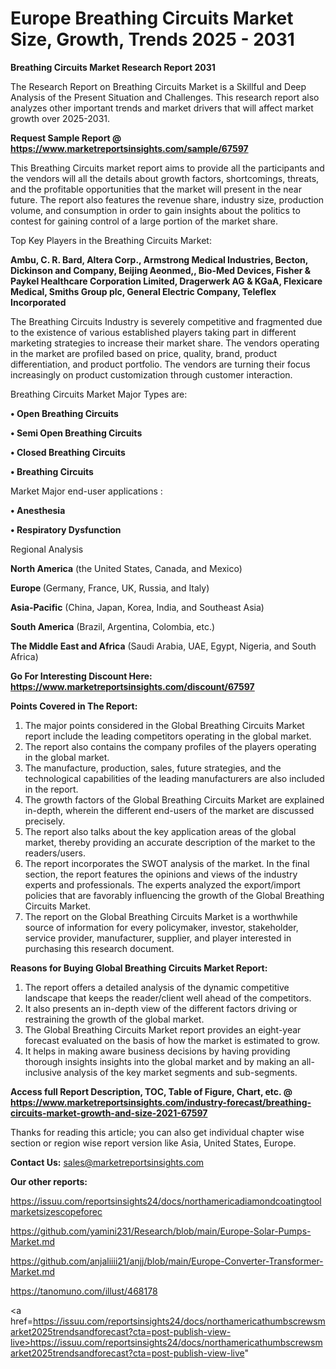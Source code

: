 # Europe Breathing Circuits Market Size, Growth, Trends 2025 - 2031

<strong>Breathing Circuits Market Research Report 2031</strong>

The Research Report on Breathing Circuits Market is a Skillful and Deep Analysis of the Present Situation and Challenges. This research report also analyzes other important trends and market drivers that will affect market growth over 2025-2031.

<strong>Request Sample Report @ <a href=https://www.marketreportsinsights.com/sample/67597>https://www.marketreportsinsights.com/sample/67597</a></strong>

This Breathing Circuits market report aims to provide all the participants and the vendors will all the details about growth factors, shortcomings, threats, and the profitable opportunities that the market will present in the near future. The report also features the revenue share, industry size, production volume, and consumption in order to gain insights about the politics to contest for gaining control of a large portion of the market share.

Top Key Players in the Breathing Circuits Market:

<strong>Ambu, C. R. Bard, Altera Corp., Armstrong Medical Industries, Becton, Dickinson and Company, Beijing Aeonmed,, Bio-Med Devices, Fisher & Paykel Healthcare Corporation Limited, Dragerwerk AG & KGaA, Flexicare Medical, Smiths Group plc, General Electric Company, Teleflex Incorporated</strong>

The Breathing Circuits Industry is severely competitive and fragmented due to the existence of various established players taking part in different marketing strategies to increase their market share. The vendors operating in the market are profiled based on price, quality, brand, product differentiation, and product portfolio. The vendors are turning their focus increasingly on product customization through customer interaction.

Breathing Circuits Market Major Types are:

<strong>• Open Breathing Circuits

• Semi Open Breathing Circuits

• Closed Breathing Circuits

• Breathing Circuits</strong>

Market Major end-user applications :

<strong>• Anesthesia

• Respiratory Dysfunction</strong>

Regional Analysis

</u><strong><b>North America</b></strong> (the United States, Canada, and Mexico)

<strong><b>Europe </b></strong>(Germany, France, UK, Russia, and Italy)

<strong><b>Asia-Pacific</b></strong> (China, Japan, Korea, India, and Southeast Asia)

<strong><b>South America</b></strong> (Brazil, Argentina, Colombia, etc.)

<strong><b>The Middle East and Africa</b></strong> (Saudi Arabia, UAE, Egypt, Nigeria, and South Africa)

<strong>Go For Interesting Discount Here: <a href=https://www.marketreportsinsights.com/discount/67597>https://www.marketreportsinsights.com/discount/67597</a></strong>

<strong>Points Covered in The Report:</strong>
<ol>
  <li>The major points considered in the Global Breathing Circuits Market report include the leading competitors operating in the global market.</li>
  <li>The report also contains the company profiles of the players operating in the global market.</li>
  <li>The manufacture, production, sales, future strategies, and the technological capabilities of the leading manufacturers are also included in the report.</li>
  <li>The growth factors of the Global Breathing Circuits Market are explained in-depth, wherein the different end-users of the market are discussed precisely.</li>
  <li>The report also talks about the key application areas of the global market, thereby providing an accurate description of the market to the readers/users.</li>
  <li>The report incorporates the SWOT analysis of the market. In the final section, the report features the opinions and views of the industry experts and professionals. The experts analyzed the export/import policies that are favorably influencing the growth of the Global Breathing Circuits Market.</li>
  <li>The report on the Global Breathing Circuits Market is a worthwhile source of information for every policymaker, investor, stakeholder, service provider, manufacturer, supplier, and player interested in purchasing this research document.</li>
</ol>
<strong>Reasons for Buying Global Breathing Circuits Market Report:</strong>

<ol>
  <li>The report offers a detailed analysis of the dynamic competitive landscape that keeps the reader/client well ahead of the competitors.</li>
  <li>It also presents an in-depth view of the different factors driving or restraining the growth of the global market.</li>
  <li>The Global Breathing Circuits Market report provides an eight-year forecast evaluated on the basis of how the market is estimated to grow.</li>
  <li>It helps in making aware business decisions by having providing thorough insights insights into the global market and by making an all-inclusive analysis of the key market segments and sub-segments.</li>
</ol>
<strong>Access full Report Description, TOC, Table of Figure, Chart, etc. @ <a href=https://www.marketreportsinsights.com/industry-forecast/breathing-circuits-market-growth-and-size-2021-67597>https://www.marketreportsinsights.com/industry-forecast/breathing-circuits-market-growth-and-size-2021-67597</a></strong>


Thanks for reading this article; you can also get individual chapter wise section or region wise report version like Asia, United States, Europe.

<strong>Contact Us:</strong>
sales@marketreportsinsights.com

<strong>Our other reports:</strong>

<a href=https://issuu.com/reportsinsights24/docs/northamericadiamondcoatingtoolmarketsizescopeforec>https://issuu.com/reportsinsights24/docs/northamericadiamondcoatingtoolmarketsizescopeforec</a>

<a href=https://github.com/yamini231/Research/blob/main/Europe-Solar-Pumps-Market.md>https://github.com/yamini231/Research/blob/main/Europe-Solar-Pumps-Market.md</a>

<a href=https://github.com/anjaliiii21/anjj/blob/main/Europe-Converter-Transformer-Market.md>https://github.com/anjaliiii21/anjj/blob/main/Europe-Converter-Transformer-Market.md</a>

<a href=https://tanomuno.com/illust/468178>https://tanomuno.com/illust/468178</a>

<a href=https://issuu.com/reportsinsights24/docs/northamericathumbscrewsmarket2025trendsandforecast?cta=post-publish-view-live>https://issuu.com/reportsinsights24/docs/northamericathumbscrewsmarket2025trendsandforecast?cta=post-publish-view-live</a>"
